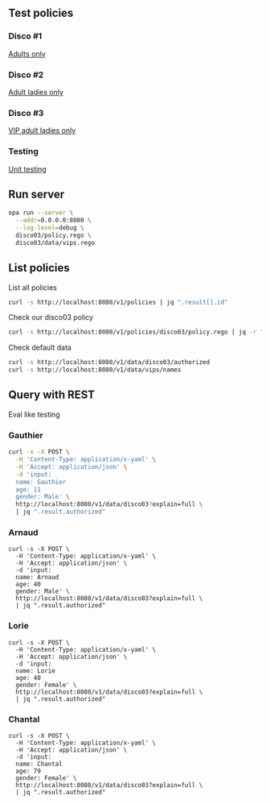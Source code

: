 
## Test policies

### Disco #1

[Adults only](disco01/README.md)

### Disco #2

[Adult ladies only](disco02/README.md)

### Disco #3

[VIP adult ladies only](disco03/README.md)

### Testing

[Unit testing](testing/README.md)

## Run server

```bash
opa run --server \
  --addr=0.0.0.0:8080 \
  --log-level=debug \
  disco03/policy.rego \
  disco03/data/vips.rego
```

## List policies

List all policies

```bash
curl -s http://localhost:8080/v1/policies | jq ".result[].id"
```

Check our disco03 policy

```bash
curl -s http://localhost:8080/v1/policies/disco03/policy.rego | jq -r ".result.raw"
```

Check default data

```bash
curl -s http://localhost:8080/v1/data/disco03/authorized
curl -s http://localhost:8080/v1/data/vips/names
```

## Query with REST

Eval like testing

### Gauthier

```bash
curl -s -X POST \
  -H 'Content-Type: application/x-yaml' \
  -H 'Accept: application/json' \
  -d 'input:
  name: Gauthier
  age: 11
  gender: Male' \
  http://localhost:8080/v1/data/disco03?explain=full \
  | jq ".result.authorized"
```

### Arnaud
```
curl -s -X POST \
  -H 'Content-Type: application/x-yaml' \
  -H 'Accept: application/json' \
  -d 'input:
  name: Arnaud
  age: 40
  gender: Male' \
  http://localhost:8080/v1/data/disco03?explain=full \
  | jq ".result.authorized"
```

### Lorie

```
curl -s -X POST \
  -H 'Content-Type: application/x-yaml' \
  -H 'Accept: application/json' \
  -d 'input:
  name: Lorie
  age: 40
  gender: Female' \
  http://localhost:8080/v1/data/disco03?explain=full \
  | jq ".result.authorized"
```

### Chantal

```
curl -s -X POST \
  -H 'Content-Type: application/x-yaml' \
  -H 'Accept: application/json' \
  -d 'input:
  name: Chantal
  age: 79
  gender: Female' \
  http://localhost:8080/v1/data/disco03?explain=full \
  | jq ".result.authorized"
```
